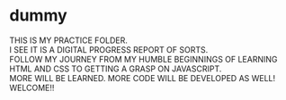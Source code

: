# dummy

THIS IS MY PRACTICE FOLDER.  
I SEE IT IS A DIGITAL PROGRESS REPORT OF SORTS.  
FOLLOW MY JOURNEY FROM MY HUMBLE BEGINNINGS OF LEARNING HTML AND CSS
TO GETTING A GRASP ON JAVASCRIPT.  
MORE WILL BE LEARNED. MORE CODE WILL BE DEVELOPED AS WELL!  
WELCOME!!